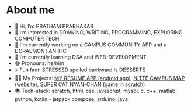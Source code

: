 # About me

<!--**firstprthm/firstprthm** is a ✨ _special_ ✨ repository because its `README.md` (this file) appears on your GitHub profile.-->

- 👋 Hi, I’m PRATHAM PRABHAKAR
- 👀 I’m interested in DRAWING, WRITING, PROGRAMMING, EXPLORING COMPUTER TECH
- 🔭 I'm currently working on a CAMPUS COMMUNITY APP and a DORAEMON FAN-FIC
- 🌱 I’m currently learning DSA and WEB-DEVELOPMENT
- 😄 Pronouns: he/him
- ⚡ Fun fact: STRESSED spelled backward is DESSERTS
- 🧑‍💻 My Projects: <a href="https://github.com/firstprthm/MyResume">MY RESUME APP (android app)</a>, <a href="https://nittecampus.pages.dev">NITTE CAMPUS MAP (website)</a>, <a href="https://scratch.mit.edu/projects/1147915240">SUPER CAT NYAN-CHAN (game in scratch)</a>
- 📚 Tech-stack: scratch, html, css, javascript, mysql, c, c++, matlab, python, kotlin - jetpack compose, arduino, java
